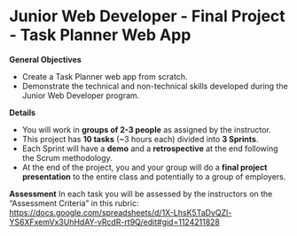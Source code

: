 # Junior Web Developer - Final Project - Task Planner Web App


**General Objectives**

* Create a Task Planner web app from scratch.
* Demonstrate the technical and non-technical skills developed during the Junior Web Developer program. 


**Details**

* You will work in **groups of 2-3 people** as assigned by the instructor. 
* This project has **10 tasks** (~3 hours each) divided into **3 Sprints**.
* Each Sprint will have a **demo** and a **retrospective** at the end following the Scrum methodology.
* At the end of the project, you and your group will do a **final project presentation** to the entire class and potentially to a group of employers.


**Assessment**
In each task you will be assessed by the instructors on the “Assessment Criteria” in this rubric: https://docs.google.com/spreadsheets/d/1X-LhsK5TaDvQZl-YS6XFxemVx3UhHdAY-vRcdR-rt9Q/edit#gid=1124211828
